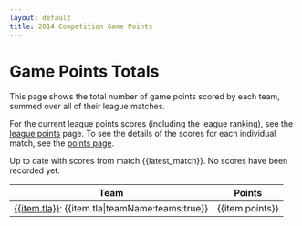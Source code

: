 ```yaml
---
layout: default
title: 2014 Competition Game Points
---
```

# Game Points Totals

This page shows the total number of game points scored by each team,
summed over all of their league matches.

For the current league points scores (including the league ranking),
see the [league points](/comp/league) page.
To see the details of the scores for each individual match, see the [points page](/comp/points).

<span data-ng-if="latest_match != null">
Up to date with scores from match {{latest_match}}.
</span>
<span data-ng-if="latest_match == null">
No scores have been recorded yet.
</span>

<!--- TODO:
* Add dynamic sorting rather than the fixed sorting by name?
-->

<table>
    <thead>
        <tr>
            <th>Team</th>
            <th>Points</th>
        </tr>
    </thead>
    <tr data-ng-repeat="item in game_points" id="{{item.tla}}">
        <td>
            <a href="/teams/{{item.tla}}" title="Find out more about team {{item.tla}}">{{item.tla}}</a>:
            {{item.tla|teamName:teams:true}}
        </td>
        <td>{{item.points}}</td>
    </tr>
</table>
